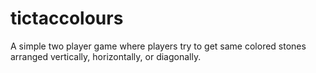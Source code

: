 # tictaccolours
A simple two player game where players try to get same colored stones arranged vertically, horizontally, or diagonally.
